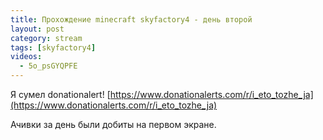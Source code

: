 ```yaml
---
title: Прохождение minecraft skyfactory4 - день второй
layout: post
category: stream
tags: [skyfactory4]
videos:
  - 5o_psGYQPFE
---
```


Я сумел donationalert! [https://www.donationalerts.com/r/i_eto_tozhe_ja](https://www.donationalerts.com/r/i_eto_tozhe_ja)

Ачивки за день были добиты на первом экране.

